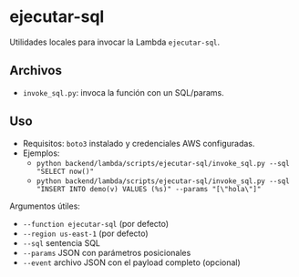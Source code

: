 # ejecutar-sql

Utilidades locales para invocar la Lambda `ejecutar-sql`.

## Archivos
- `invoke_sql.py`: invoca la función con un SQL/params.

## Uso
- Requisitos: `boto3` instalado y credenciales AWS configuradas.
- Ejemplos:
  - `python backend/lambda/scripts/ejecutar-sql/invoke_sql.py --sql "SELECT now()"`
  - `python backend/lambda/scripts/ejecutar-sql/invoke_sql.py --sql "INSERT INTO demo(v) VALUES (%s)" --params "[\"hola\"]"`

Argumentos útiles:
- `--function ejecutar-sql` (por defecto)
- `--region us-east-1` (por defecto)
- `--sql` sentencia SQL
- `--params` JSON con parámetros posicionales
- `--event` archivo JSON con el payload completo (opcional)
